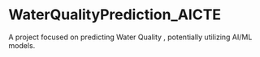 # WaterQualityPrediction_AICTE
 A project focused on predicting Water Quality , potentially utilizing AI/ML models.

